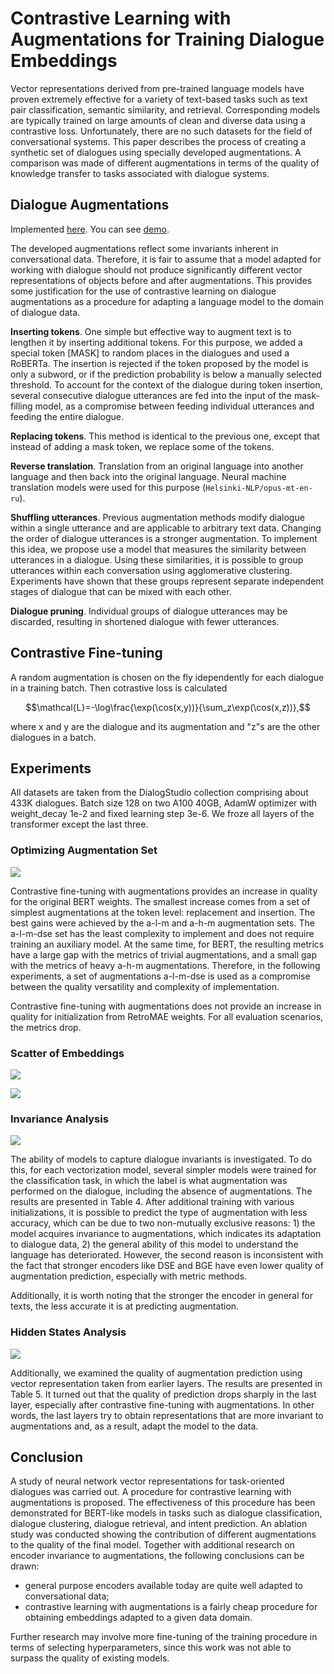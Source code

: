 # Contrastive Learning with Augmentations for Training Dialogue Embeddings

Vector representations derived from pre-trained language models have proven extremely effective for a variety of text-based tasks such as text pair classification, semantic similarity, and retrieval. Corresponding models are typically trained on large amounts of clean and diverse data using a contrastive loss. Unfortunately, there are no such datasets for the field of conversational systems. This paper describes the process of creating a synthetic set of dialogues using specially developed augmentations. A comparison was made of different augmentations in terms of the quality of knowledge transfer to tasks associated with dialogue systems.

## Dialogue Augmentations

Implemented [here](https://github.com/voorhs/dialogue-augmentation/tree/main/mylib/augmentations). You can see [demo](https://github.com/voorhs/dialogue-augmentation/tree/main/demo).

The developed augmentations reflect some invariants inherent in conversational data. Therefore, it is fair to assume that a model adapted for working with dialogue should not produce significantly different vector representations of objects before and after augmentations. This provides some justification for the use of contrastive learning on dialogue augmentations as a procedure for adapting a language model to the domain of dialogue data.

**Inserting tokens**. One simple but effective way to augment text is to lengthen it by inserting additional tokens. For this purpose, we added a special token \[MASK\] to random places in the dialogues and used a RoBERTa. The insertion is rejected if the token proposed by the model is only a subword, or if the prediction probability is below a manually selected threshold. To account for the context of the dialogue during token insertion, several consecutive dialogue utterances are fed into the input of the mask-filling model, as a compromise between feeding individual utterances and feeding the entire dialogue.

**Replacing tokens**. This method is identical to the previous one, except that instead of adding a mask token, we replace some of the tokens.

**Reverse translation**. Translation from an original language into another language and then back into the original language. Neural machine translation models were used for this purpose (`Helsinki-NLP/opus-mt-en-ru`).

**Shuffling utterances**. Previous augmentation methods modify dialogue within a single utterance and are applicable to arbitrary text data. Changing the order of dialogue utterances is a stronger augmentation. To implement this idea, we propose use a model that measures the similarity between utterances in a dialogue. Using these similarities, it is possible to group utterances within each conversation using agglomerative clustering. Experiments have shown that these groups represent separate independent stages of dialogue that can be mixed with each other.

**Dialogue pruning**. Individual groups of dialogue utterances may be discarded, resulting in shortened dialogue with fewer utterances.

## Contrastive Fine-tuning

A random augmentation is chosen on the fly idependently for each dialogue in a training batch. Then cotrastive loss is calculated
```math
\mathcal{L}=-\log\frac{\exp(\cos(x,y))}{\sum_z\exp(\cos(x,z))},
```
where x and y are the dialogue and its augmentation and "z"s are the other dialogues in a batch.

## Experiments

All datasets are taken from the DialogStudio collection comprising about 433K dialogues. Batch size 128 on two A100 40GB, AdamW optimizer with weight_decay 1e-2 and fixed learning step 3e-6. We froze all layers of the transformer except the last three.

### Optimizing Augmentation Set

![](readme_assets/augsets.png)

Contrastive fine-tuning with augmentations provides an increase in quality for the original BERT weights. The smallest increase comes from a set of simplest augmentations at the token level: replacement and insertion. The best gains were achieved by the a-l-m and a-h-m augmentation sets. The a-l-m-dse set has the least complexity to implement and does not require training an auxiliary model. At the same time, for BERT, the resulting metrics have a large gap with the metrics of trivial augmentations, and a small gap with the metrics of heavy a-h-m augmentations. Therefore, in the following experiments, a set of augmentations a-l-m-dse is used as a compromise between the quality
versatility and complexity of implementation.

Contrastive fine-tuning with augmentations does not provide an increase in quality for initialization from RetroMAE weights. For all evaluation scenarios, the metrics drop.

### Scatter of Embeddings

![](readme_assets/scatter-bert.png)

![](readme_assets/scatter-retromae.png)

### Invariance Analysis

![](readme_assets/invariance.png)

The ability of models to capture dialogue invariants is investigated. To do this, for each vectorization model, several simpler models were trained for the classification task, in which the label is what augmentation was performed on the dialogue, including the absence of augmentations. The results are presented in Table 4. After additional training with various initializations, it is possible to predict the type of augmentation with less accuracy, which can be due to two non-mutually exclusive reasons: 1) the model acquires invariance to augmentations, which indicates its adaptation to dialogue data, 2) the general ability of this model to understand the language has deteriorated. However, the second reason is inconsistent with the fact that stronger encoders like DSE and BGE have even lower quality of augmentation prediction, especially with metric methods.

Additionally, it is worth noting that the stronger the encoder in general for texts, the less accurate it is at predicting augmentation.

### Hidden States Analysis

![](readme_assets/hidden-states.png)

Additionally, we examined the quality of augmentation prediction using vector representation taken from earlier layers. The results are presented in Table 5. It turned out that the quality of prediction drops sharply in the last layer, especially after contrastive fine-tuning with augmentations. In other words, the last layers try to obtain representations that are more invariant to augmentations and, as a result, adapt the model to the data.

## Conclusion

A study of neural network vector representations for task-oriented dialogues was carried out. A procedure for contrastive learning with augmentations is proposed. The effectiveness of this procedure has been demonstrated for BERT-like models in tasks such as dialogue classification, dialogue clustering, dialogue retrieval, and intent prediction. An ablation study was conducted showing the contribution of different augmentations to the quality of the final model. Together with additional research on encoder invariance to augmentations, the following conclusions can be drawn:
- general purpose encoders available today are quite well adapted to conversational data;
- contrastive learning with augmentations is a fairly cheap procedure for obtaining embeddings adapted to a given data domain.

Further research may involve more fine-tuning of the training procedure in terms of selecting hyperparameters, since this work was not able to surpass the quality of existing models.
